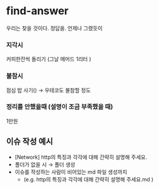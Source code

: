 # find-answer
우리는 찾을 것이다. 정답을. 언제나 그랬듯이

### **지각시**
커피한잔씩 돌리기 (그날 메머드 1리터 )

### **불참시**
점심 밥 사기() → 우테코도 불참할 정도

### **정리를 안했을때 (설명이 조금 부족했을 때)**
1만원 

## **이슈 작성 예시**
- [Network] http의 특징과 각각에 대해 간략히 설명해 주세요.
- 폴더가 없을 시  → 폴더 생성
- 이슈를 작성하는 사람이 비어있는 md 파일 생성까지
    - (e.g. http의 특징과 각각에 대해 간략히 설명해 주세요.md )
